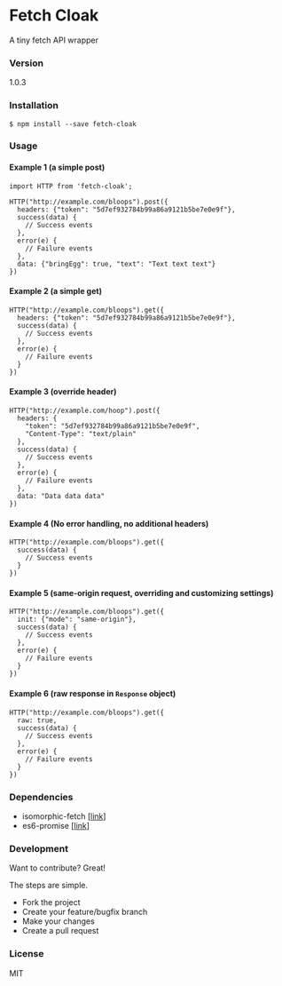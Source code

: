 # Fetch Cloak

A tiny fetch API wrapper

### Version
1.0.3

### Installation

```
$ npm install --save fetch-cloak
```

### Usage

#### Example 1 (a simple post)

```
import HTTP from 'fetch-cloak';

HTTP("http://example.com/bloops").post({
  headers: {"token": "5d7ef932784b99a86a9121b5be7e0e9f"},
  success(data) {
    // Success events
  },
  error(e) {
    // Failure events
  },
  data: {"bringEgg": true, "text": "Text text text"}
})
```

#### Example 2 (a simple get)

```
HTTP("http://example.com/bloops").get({
  headers: {"token": "5d7ef932784b99a86a9121b5be7e0e9f"},
  success(data) {
    // Success events
  },
  error(e) {
    // Failure events
  }
})
```

#### Example 3 (override header)

```
HTTP("http://example.com/hoop").post({
  headers: {
    "token": "5d7ef932784b99a86a9121b5be7e0e9f",
    "Content-Type": "text/plain"
  },
  success(data) {
    // Success events
  },
  error(e) {
    // Failure events
  },
  data: "Data data data"
})
```

#### Example 4 (No error handling, no additional headers)

```
HTTP("http://example.com/bloops").get({
  success(data) {
    // Success events
  }
})
```

#### Example 5 (same-origin request, overriding and customizing settings)

```
HTTP("http://example.com/bloops").get({
  init: {"mode": "same-origin"},
  success(data) {
    // Success events
  },
  error(e) {
    // Failure events
  }
})
```

#### Example 6 (raw response in `Response` object)

```
HTTP("http://example.com/bloops").get({
  raw: true,
  success(data) {
    // Success events
  },
  error(e) {
    // Failure events
  }
})
```

### Dependencies

* isomorphic-fetch [[link](https://github.com/matthew-andrews/isomorphic-fetch)]
* es6-promise [[link](https://github.com/stefanpenner/es6-promise)]

### Development

Want to contribute? Great!

The steps are simple.

* Fork the project
* Create your feature/bugfix branch
* Make your changes
* Create a pull request

### License
MIT

